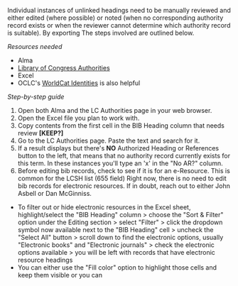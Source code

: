 Individual instances of unlinked headings need to be manually reviewed and either edited (where possible) or noted (when no corresponding authority record exists or when the reviewer cannot determine which authority record is suitable). By exporting The steps involved are outlined below. 

*Resources needed*

* Alma
* [Library of Congress Authorities](authorities.loc.gov)
* Excel
* OCLC's [WorldCat Identities](https://www.worldcat.org/identities/) is also helpful

*Step-by-step guide*
1. Open both Alma and the LC Authorities page in your web browser.
2. Open the Excel file you plan to work with.
3. Copy contents from the first cell in the BIB Heading column that needs review **[KEEP?]**
4. Go to the LC Authorities page.  Paste the text and search for it.
5. If a result displays but there's **NO** Authorized Heading or References button to the left, that means that no authority record currently exists for this term. In these instances you'll type an 'x' in the "No AR?" column.
6. Before editing bib records, check to see if it is for an e-Resource. This is common for the LCSH list (655 field) Right now, there is no need to edit bib records for electronic resources. If in doubt, reach out to either John Asbell or Dan McGinniss. 
  * To filter out or hide electronic resources in the Excel sheet, highlight/select the "BIB Heading" column > choose the "Sort & Filter" option under the Editing section > select "Filter" > click the dropdown symbol now available next to the "BIB Heading" cell > uncheck the "Select All" button > scroll down to find the electronic options, usually "Electronic books" and "Electronic journals" > check the electronic options available > you will be left with records that have electronic resource headings
  * You can either use the "Fill color" option to highlight those cells and keep them visible or you can 
